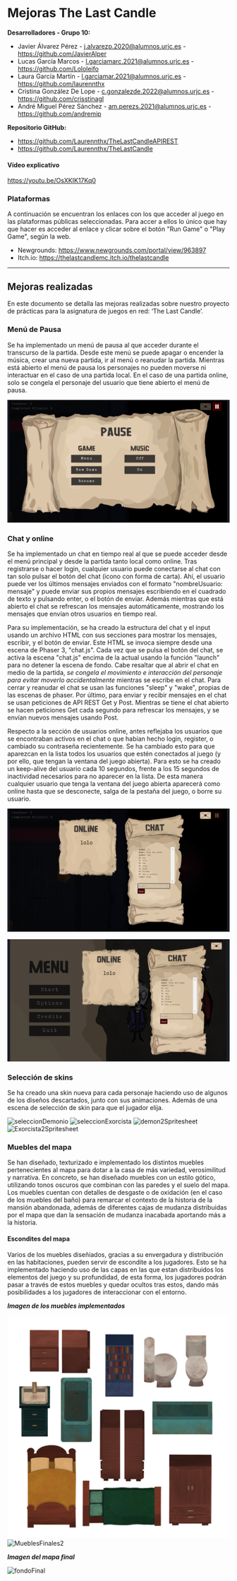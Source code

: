 # Mejoras The Last Candle

**Desarrolladores - Grupo 10:**
- Javier Álvarez Pérez - j.alvarezp.2020@alumnos.urjc.es - https://github.com/JavierAlper
- Lucas García Marcos - l.garciamarc.2021@alumnos.urjc.es - https://github.com/Lololeifo
- Laura García Martín - l.garciamar.2021@alumnos.urjc.es - https://github.com/laurennthx 
- Cristina González De Lope - c.gonzalezde.2022@alumnos.urjc.es - https://github.com/crisstinagl
- André Miguel Pérez Sánchez - am.perezs.2021@alumnos.urjc.es - https://github.com/andremip

**Repositorio GitHub:**
- https://github.com/Laurennthx/TheLastCandleAPIREST
- https://github.com/Laurennthx/TheLastCandle

#### Vídeo explicativo
  https://youtu.be/OsXKIK17Kq0

### Plataformas
A continuación se encuentran los enlaces con los que acceder al juego en las plataformas públicas seleccionadas. Para accer a ellos lo único que hay que hacer es acceder al enlace y clicar sobre el botón "Run Game" o "Play Game", según la web.

- Newgrounds: https://www.newgrounds.com/portal/view/963897
- Itch.io: https://thelastcandlemc.itch.io/thelastcandle

---

## Mejoras realizadas
En este documento se detalla las mejoras realizadas sobre nuestro proyecto de prácticas para la asignatura de juegos en red: ‘The Last Candle’.

### Menú de Pausa
Se ha implementado un menú de pausa al que acceder durante el transcurso de la partida. Desde este menú se puede apagar o encender la música, crear una nueva partida, ir al menú o reanudar la partida. Mientras está abierto el menú de pausa los personajes no pueden moverse ni interactuar en el caso de una partida local. En el caso de una partida online, solo se congela el personaje del usuario que tiene abierto el menú de pausa.

![menuPausa](imagenesGDD/MenuPausa.png)

### Chat y online
Se ha implementado un chat en tiempo real al que se puede acceder desde el menú principal y desde la partida tanto local como online. Tras registrarse o hacer login, cualquier usuario puede conectarse al chat con tan solo pulsar el botón del chat (icono con forma de carta). Ahí, el usuario puede ver los últimos mensajes enviados con el formato "nombreUsuario: mensaje" y puede enviar sus propios mensajes escribiendo en el cuadrado de texto y pulsando enter, o el botón de enviar. Además mientras que está abierto el chat se refrescan los mensajes automáticamente, mostrando los mensajes que envían otros usuarios en tiempo real.

Para su implementación, se ha creado la estructura del chat y el input usando un archivo HTML con sus secciones para mostrar los mensajes, escribir, y el botón de enviar. Este HTML se invoca siempre desde una escena de Phaser 3, "chat.js". Cada vez que se pulsa el botón del chat, se activa la escena "chat.js" encima de la actual usando la función "launch" para no detener la escena de fondo. Cabe resaltar que al abrir el chat en medio de la partida, *se congela el movimiento e interacción del personaje para evitar moverlo accidentalmente* mientras se escribe en el chat. Para cerrar y reanudar el chat se usan las funciones "sleep" y "wake", propias de las escenas de phaser. Por último, para enviar y recibir mensajes en el chat se usan peticiones de API REST Get y Post. Mientras se tiene el chat abierto se hacen peticiones Get cada segundo para refrescar los mensajes, y se envían nuevos mensajes usando Post.

Respecto a la sección de usuarios online, antes reflejaba los usuarios que se encontraban activos en el chat o que habían hecho login, register, o cambiado su contraseña recientemente. Se ha cambiado esto para que aparezcan en la lista todos los usuarios que estén conectados al juego (y por ello, que tengan la ventana del juego abierta). Para esto se ha creado un keep-alive del usuario cada 10 segundos, frente a los 15 segundos de inactividad necesarios para no aparecer en la lista. De esta manera cualquier usuario que tenga la ventana del juego abierta aparecerá como online hasta que se desconecte, salga de la pestaña del juego, o borre su usuario.

![chatMenu](imagenesGDD/ChatJuego.png)

![chatJuego](imagenesGDD/ChatMenuPrincipal.png)

### Selección de skins
Se ha creado una skin nueva para cada personaje haciendo uso de algunos de los diseños descartados, junto con sus animaciones. Además de una escena de selección de skin para que el jugador elija. 

![seleccionDemonio](https://github.com/user-attachments/assets/d43de35c-a916-4937-b8cd-8cfb0449c0d9)
![seleccionExorcista](https://github.com/user-attachments/assets/9f1c4ea3-1eab-4f89-ae5e-276eefdf5fbd)
![demon2Spritesheet](https://github.com/user-attachments/assets/3c8c8ff1-3280-4351-abfd-74ce31f09e5f)
![Exorcista2Spritesheet](https://github.com/user-attachments/assets/f028f648-fa6b-4367-b6d4-2465aacb7998)

### Muebles del mapa
Se han diseñado, texturizado e implementado los distintos muebles pertenecientes al mapa para dotar a la casa de más variedad, verosimilitud y narrativa. En concreto, se han diseñado muebles con un estilo gótico, utilizando tonos oscuros que combinan con las paredes y el suelo del mapa. Los muebles cuentan con detalles de desgaste o de oxidación (en el caso de los muebles del baño) para remarcar el contexto de la historia de la mansión abandonada, además de diferentes cajas de mudanza distribuidas por el mapa que dan la sensación de mudanza inacabada aportando más a la historia.

#### Escondites del mapa
Varios de los muebles diseñiados, gracias a su envergadura y distribución en las habitaciones, pueden servir de escondite a los jugadores. Esto se ha implementado haciendo uso de las capas en las que estan distribuidos los elementos del juego y su profundidad, de esta forma, los jugadores podrán pasar a través de estos muebles y quedar ocultos tras estos, dando más posibilidades a los jugadores de interaccionar con el entorno.

***Imagen de los muebles implementados***
 
 ![MueblesFInales1](imagenesGDD/MueblesFinales1.png)
 ![MueblesFinales2](https://github.com/user-attachments/assets/7d27d50b-cb04-478c-8eb2-5f82f6985614)

 ***Imagen del mapa final***

 ![fondoFinal](https://github.com/user-attachments/assets/5ab3e5a4-d41e-4d31-8819-736795e4b4af)


